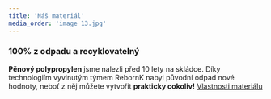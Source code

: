 ```yaml
---
title: 'Náš materiál'
media_order: 'image 13.jpg'
---
```


### 100% z odpadu a recyklovatelný
**Pěnový polypropylen** jsme nalezli před 10 lety na skládce. Díky technologiím vyvinutým týmem RebornK nabyl původní odpad nové hodnoty, neboť z něj můžete vytvořit **prakticky cokoliv!**
[Vlastnosti materiálu](../../#vlastnosti)
